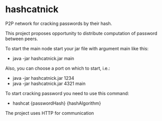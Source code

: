 # hashcatnick
P2P network for cracking passwords by their hash.

This project proposes opportunity to distribute computation of password between peers.

To start the main node start your jar file with argument main like this:
* java -jar hashcatnick.jar main

Also, you can choose a port on which to start, i.e.:
* java -jar hashcatnick.jar 1234
* java -jar hashcatnick.jar 4321 main

To start cracking password you need to use this command:

* hashcat {passwordHash} {hashAlgorithm}

The project uses HTTP for communication